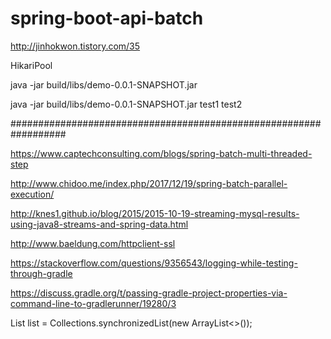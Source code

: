 # spring-boot-api-batch

http://jinhokwon.tistory.com/35

HikariPool

java -jar build/libs/demo-0.0.1-SNAPSHOT.jar

java -jar build/libs/demo-0.0.1-SNAPSHOT.jar test1 test2

##################################################################


https://www.captechconsulting.com/blogs/spring-batch-multi-threaded-step

http://www.chidoo.me/index.php/2017/12/19/spring-batch-parallel-execution/



http://knes1.github.io/blog/2015/2015-10-19-streaming-mysql-results-using-java8-streams-and-spring-data.html

http://www.baeldung.com/httpclient-ssl


https://stackoverflow.com/questions/9356543/logging-while-testing-through-gradle


https://discuss.gradle.org/t/passing-gradle-project-properties-via-command-line-to-gradlerunner/19280/3


List<Object> list = Collections.synchronizedList(new ArrayList<>());
